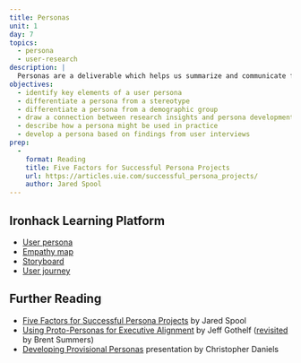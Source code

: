 ```yaml
---
title: Personas
unit: 1
day: 7
topics:
  - persona
  - user-research
description: |
  Personas are a deliverable which helps us summarize and communicate findings from user research, embodying those findings in a representative user which other stakeholders can empathize with as well.
objectives:
  - identify key elements of a user persona
  - differentiate a persona from a stereotype
  - differentiate a persona from a demographic group
  - draw a connection between research insights and persona development
  - describe how a persona might be used in practice
  - develop a persona based on findings from user interviews
prep:
  -
    format: Reading
    title: Five Factors for Successful Persona Projects
    url: https://articles.uie.com/successful_persona_projects/
    author: Jared Spool
---
```


Ironhack Learning Platform
-------------------

- [User persona](http://learn.ironhack.com/#/learning_unit/7018)
- [Empathy map](http://learn.ironhack.com/#/learning_unit/7018)
- [Storyboard](http://learn.ironhack.com/#/learning_unit/7021)
- [User journey](http://learn.ironhack.com/#/learning_unit/7021)


Further Reading
---------------

- [Five Factors for Successful Persona Projects](https://articles.uie.com/successful_persona_projects/) by Jared Spool
- [Using Proto-Personas for Executive Alignment](http://uxmag.com/articles/using-proto-personas-for-executive-alignment) by Jeff Gothelf ([revisited](https://uxmag.com/articles/revisiting-proto-personas-for-executive-alignment) by Brent Summers)
- [Developing Provisional Personas](https://www.dropbox.com/s/vvqdkt8upf12hyh/07.17.14_Provisional-Personas.pdf?dl=0) presentation by Christopher Daniels
